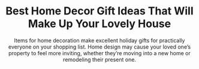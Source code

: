 ---
layout: post
title: Best Home Decor Gift Ideas That Will Make Up Your Lovely House
subtitle: Items for home decoration make excellent holiday gifts for practically everyone on your shopping list. Home design may cause your loved one’s property to feel more inviting, whether they’re moving into a new home or remodeling their present one.
header-img: "img/post/2023/09/copied/medium_home_decor_gifts_3ad08fed04.jpg"
header-style: text
permalink: "/home-decor-gifts/"
catalog: true
tags:
  - Recipients 
  - Men
---  